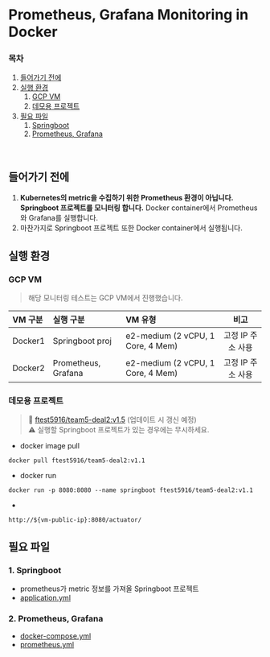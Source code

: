 # Prometheus, Grafana Monitoring in Docker

### 목차
1. [들어가기 전에](#들어가기-전에)
2. [실행 환경](#실행-환경)
    1. [GCP VM](#gcp-vm)
    2. [데모용 프로젝트](#데모용-프로젝트)
3. [필요 파일](#필요-파일)
    1. [Springboot](#1-springboot)
    2. [Prometheus, Grafana](#2-prometheus-grafana)

<br>

## 들어가기 전에
1. **Kubernetes의 metric을 수집하기 위한 Prometheus 환경이 아닙니다. Springboot 프로젝트를 모니터링 합니다.** Docker container에서 Prometheus와 Grafana를 실행합니다.
2. 마찬가지로 Springboot 프로젝트 또한 Docker container에서 실행됩니다.

## 실행 환경
### GCP VM
> 해당 모니터링 테스트는 GCP VM에서 진행했습니다.

|VM 구분|실행 구분|VM 유형|비고|
|:--|:--|:--|:--:|
|Docker1|Springboot proj|e2-medium (2 vCPU, 1 Core, 4 Mem)|고정 IP 주소 사용|
|Docker2|Prometheus, Grafana|e2-medium (2 vCPU, 1 Core, 4 Mem)|고정 IP 주소 사용|

### 데모용 프로젝트
> 🐳 [ftest5916/team5-deal2:v1.5](https://hub.docker.com/r/ftest5916/team5-deal2/tags) (업데이트 시 갱신 예정) <br>
> ⚠️ 실행할 Springboot 프로젝트가 있는 경우에는 무시하세요.

- docker image pull
```shell
docker pull ftest5916/team5-deal2:v1.1
```
- docker run
```shell
docker run -p 8080:8080 --name springboot ftest5916/team5-deal2:v1.1
```
- 
```
http://${vm-public-ip}:8080/actuator/
```


## 필요 파일
### 1. Springboot
- prometheus가 metric 정보를 가져올 Springboot 프로젝트
- [application.yml](/prometheus-grafana-in-docker/application.yml)

### 2. Prometheus, Grafana
- [docker-compose.yml](/prometheus-grafana-in-docker/docker-compose.yml)
- [prometheus.yml](/prometheus-grafana-in-docker/prometheus.yml)